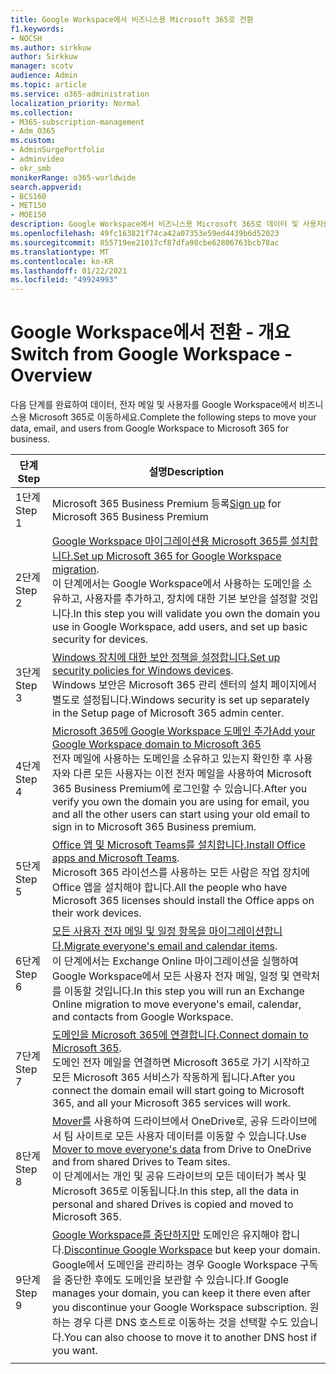 ```yaml
---
title: Google Workspace에서 비즈니스용 Microsoft 365로 전환
f1.keywords:
- NOCSH
ms.author: sirkkuw
author: Sirkkuw
manager: scotv
audience: Admin
ms.topic: article
ms.service: o365-administration
localization_priority: Normal
ms.collection:
- M365-subscription-management
- Adm_O365
ms.custom:
- AdminSurgePortfolio
- adminvideo
- okr_smb
monikerRange: o365-worldwide
search.appverid:
- BCS160
- MET150
- MOE150
description: Google Workspace에서 비즈니스용 Microsoft 365로 데이터 및 사용자를 이동하는 방법을 학습합니다.
ms.openlocfilehash: 49fc163821f74ca42a07353e59ed4439b6d52023
ms.sourcegitcommit: 855719ee21017cf87dfa98cbe62806763bcb78ac
ms.translationtype: MT
ms.contentlocale: ko-KR
ms.lasthandoff: 01/22/2021
ms.locfileid: "49924993"
---
```

# <a name="switch-from-google-workspace---overview"></a><span data-ttu-id="a482c-103">Google Workspace에서 전환 - 개요</span><span class="sxs-lookup"><span data-stu-id="a482c-103">Switch from Google Workspace - Overview</span></span>

<span data-ttu-id="a482c-104">다음 단계를 완료하여 데이터, 전자 메일 및 사용자를 Google Workspace에서 비즈니스용 Microsoft 365로 이동하세요.</span><span class="sxs-lookup"><span data-stu-id="a482c-104">Complete the following steps to move your data, email, and users from Google Workspace to Microsoft 365 for business.</span></span>


| <span data-ttu-id="a482c-105">단계</span><span class="sxs-lookup"><span data-stu-id="a482c-105">Step</span></span>  |<span data-ttu-id="a482c-106">설명</span><span class="sxs-lookup"><span data-stu-id="a482c-106">Description</span></span>  |
|---------|---------|
|<span data-ttu-id="a482c-107">1단계</span><span class="sxs-lookup"><span data-stu-id="a482c-107">Step 1</span></span> |  <span data-ttu-id="a482c-108">[](../sign-up.md) Microsoft 365 Business Premium 등록</span><span class="sxs-lookup"><span data-stu-id="a482c-108">[Sign up](../sign-up.md) for Microsoft 365 Business Premium</span></span>       |
|<span data-ttu-id="a482c-109">2단계</span><span class="sxs-lookup"><span data-stu-id="a482c-109">Step 2</span></span> |   <span data-ttu-id="a482c-110">[Google Workspace 마이그레이션용 Microsoft 365를 설치합니다.](set-up-microsoft-365-forgoogle.md)</span><span class="sxs-lookup"><span data-stu-id="a482c-110">[Set up Microsoft 365 for Google Workspace migration](set-up-microsoft-365-forgoogle.md).</span></span> </br> <span data-ttu-id="a482c-111">이 단계에서는 Google Workspace에서 사용하는 도메인을 소유하고, 사용자를 추가하고, 장치에 대한 기본 보안을 설정할 것입니다.</span><span class="sxs-lookup"><span data-stu-id="a482c-111">In this step you will validate you own the domain you use in Google Workspace, add users, and set up basic security for devices.</span></span> |
|<span data-ttu-id="a482c-112">3단계</span><span class="sxs-lookup"><span data-stu-id="a482c-112">Step 3</span></span> | <span data-ttu-id="a482c-113">[Windows 장치에 대한 보안 정책을 설정합니다.](../secure-win10-pcs.md)</span><span class="sxs-lookup"><span data-stu-id="a482c-113">[Set up security policies for Windows devices](../secure-win10-pcs.md).</span></span></br> <span data-ttu-id="a482c-114">Windows 보안은 Microsoft 365 관리 센터의 설치 페이지에서 별도로 설정됩니다.</span><span class="sxs-lookup"><span data-stu-id="a482c-114">Windows security is set up separately in the Setup page of Microsoft 365 admin center.</span></span> |
|<span data-ttu-id="a482c-115">4단계</span><span class="sxs-lookup"><span data-stu-id="a482c-115">Step 4</span></span>|[<span data-ttu-id="a482c-116">Microsoft 365에 Google Workspace 도메인 추가</span><span class="sxs-lookup"><span data-stu-id="a482c-116">Add your Google Workspace domain to Microsoft 365</span></span>](add-google-domain.md) </br> <span data-ttu-id="a482c-117">전자 메일에 사용하는 도메인을 소유하고 있는지 확인한 후 사용자와 다른 모든 사용자는 이전 전자 메일을 사용하여 Microsoft 365 Business Premium에 로그인할 수 있습니다.</span><span class="sxs-lookup"><span data-stu-id="a482c-117">After you verify you own the domain you are using for email, you and all the other users can start using your old email to sign in to Microsoft 365 Business premium.</span></span> |
|<span data-ttu-id="a482c-118">5단계</span><span class="sxs-lookup"><span data-stu-id="a482c-118">Step 5</span></span> | <span data-ttu-id="a482c-119">[Office 앱 및 Microsoft Teams를 설치합니다.](../install-office.md)</span><span class="sxs-lookup"><span data-stu-id="a482c-119">[Install Office apps and Microsoft Teams](../install-office.md).</span></span></br> <span data-ttu-id="a482c-120">Microsoft 365 라이선스를 사용하는 모든 사람은 작업 장치에 Office 앱을 설치해야 합니다.</span><span class="sxs-lookup"><span data-stu-id="a482c-120">All the people who have Microsoft 365 licenses should install the Office apps on their work devices.</span></span>|
|<span data-ttu-id="a482c-121">6단계</span><span class="sxs-lookup"><span data-stu-id="a482c-121">Step 6</span></span> | <span data-ttu-id="a482c-122">[모든 사용자 전자 메일 및 일정 항목을 마이그레이션합니다.](migrate-email.md)</span><span class="sxs-lookup"><span data-stu-id="a482c-122">[Migrate everyone's email and calendar items](migrate-email.md).</span></span></br> <span data-ttu-id="a482c-123">이 단계에서는 Exchange Online 마이그레이션을 실행하여 Google Workspace에서 모든 사용자 전자 메일, 일정 및 연락처를 이동할 것입니다.</span><span class="sxs-lookup"><span data-stu-id="a482c-123">In this step you will run an Exchange Online migration to move everyone's email, calendar, and contacts from Google Workspace.</span></span>  |
|<span data-ttu-id="a482c-124">7단계</span><span class="sxs-lookup"><span data-stu-id="a482c-124">Step 7</span></span> | <span data-ttu-id="a482c-125">[도메인을 Microsoft 365에 연결합니다.](connect-domain-tom365.md)</span><span class="sxs-lookup"><span data-stu-id="a482c-125">[Connect domain to Microsoft 365](connect-domain-tom365.md).</span></span> </br> <span data-ttu-id="a482c-126">도메인 전자 메일을 연결하면 Microsoft 365로 가기 시작하고 모든 Microsoft 365 서비스가 작동하게 됩니다.</span><span class="sxs-lookup"><span data-stu-id="a482c-126">After you connect the domain email will start going to Microsoft 365, and all your Microsoft 365 services will work.</span></span>|
|<span data-ttu-id="a482c-127">8단계</span><span class="sxs-lookup"><span data-stu-id="a482c-127">Step 8</span></span>|<span data-ttu-id="a482c-128">[Mover를](mover-migrate-files.md) 사용하여 드라이브에서 OneDrive로, 공유 드라이브에서 팀 사이트로 모든 사용자 데이터를 이동할 수 있습니다.</span><span class="sxs-lookup"><span data-stu-id="a482c-128">Use [Mover to move everyone's data](mover-migrate-files.md) from Drive to OneDrive and from shared Drives to Team sites.</span></span></br> <span data-ttu-id="a482c-129">이 단계에서는 개인 및 공유 드라이브의 모든 데이터가 복사 및 Microsoft 365로 이동됩니다.</span><span class="sxs-lookup"><span data-stu-id="a482c-129">In this step, all the data in personal and shared Drives is copied and moved to Microsoft 365.</span></span>|
|<span data-ttu-id="a482c-130">9단계</span><span class="sxs-lookup"><span data-stu-id="a482c-130">Step 9</span></span>| <span data-ttu-id="a482c-131">[Google Workspace를 중단하지만](cancel-google.md) 도메인은 유지해야 합니다.</span><span class="sxs-lookup"><span data-stu-id="a482c-131">[Discontinue Google Workspace](cancel-google.md) but keep your domain.</span></span> </br> <span data-ttu-id="a482c-132">Google에서 도메인을 관리하는 경우 Google Workspace 구독을 중단한 후에도 도메인을 보관할 수 있습니다.</span><span class="sxs-lookup"><span data-stu-id="a482c-132">If Google manages your domain, you can keep it there even after you discontinue your Google Workspace subscription.</span></span> <span data-ttu-id="a482c-133">원하는 경우 다른 DNS 호스트로 이동하는 것을 선택할 수도 있습니다.</span><span class="sxs-lookup"><span data-stu-id="a482c-133">You can also choose to move it to another DNS host if you want.</span></span>|
|||
